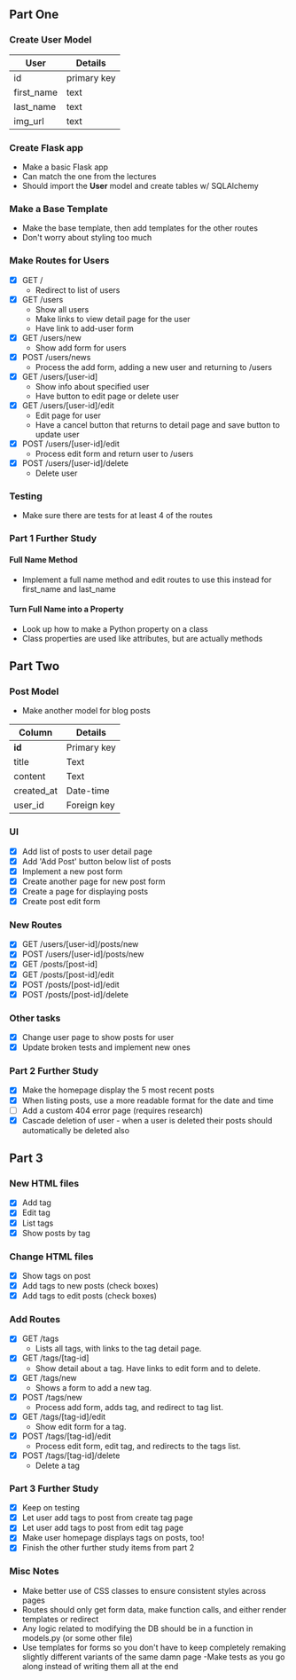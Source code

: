 ## Part One

### Create User Model

| User | Details |
|-|-|
| id | primary key |
| first_name | text |
| last_name | text |
| img_url | text |

### Create Flask app

- Make a basic Flask app
- Can match the one from the lectures
- Should import the **User** model and create tables w/ SQLAlchemy

### Make a Base Template

- Make the base template, then add templates for the other routes
- Don't worry about styling too much

### Make Routes for Users

- [x] GET /
  - Redirect to list of users
- [x] GET /users
  - Show all users
  - Make links to view detail page for the user
  - Have link to add-user form
- [x] GET /users/new
  - Show add form for users
- [x] POST /users/news
  - Process the add form, adding a new user and returning to /users
- [x] GET /users/[user-id]
  - Show info about specified user
  - Have button to edit page or delete user
- [x] GET /users/[user-id]/edit
  - Edit page for user
  - Have a cancel button that returns to detail page and save button to update user
- [x] POST /users/[user-id]/edit
  - Process edit form and return user to /users
- [x] POST /users/[user-id]/delete
  - Delete user

### Testing

- Make sure there are tests for at least 4 of the routes

### Part 1 Further Study

#### Full Name Method

- Implement a full name method and edit routes to use this instead for first_name and last_name

#### Turn Full Name into a Property

- Look up how to make a Python property on a class
- Class properties are used like attributes, but are actually methods

## Part Two

### Post Model

- Make another model for blog posts

| Column | Details |
|-| - |
|**id**|Primary key|
|title|Text|
|content|Text|
|created_at|Date-time|
|user_id|Foreign key|

### UI

- [x] Add list of posts to user detail page
- [x] Add 'Add Post' button below list of posts
- [x] Implement a new post form
- [x] Create another page for new post form
- [x] Create a page for displaying posts
- [x] Create post edit form

### New Routes

- [x] GET /users/[user-id]/posts/new
- [x] POST /users/[user-id]/posts/new
- [x] GET /posts/[post-id]
- [x] GET /posts/[post-id]/edit
- [x] POST /posts/[post-id]/edit
- [x] POST /posts/[post-id]/delete

### Other tasks

- [x] Change user page to show posts for user
- [x] Update broken tests and implement new ones

### Part 2 Further Study

- [x] Make the homepage display the 5 most recent posts
- [x] When listing posts, use a more readable format for the date and time
- [ ] Add a custom 404 error page (requires research)
- [x] Cascade deletion of user - when a user is deleted their posts should automatically be deleted also

## Part 3

### New HTML files

- [x] Add tag
- [x] Edit tag
- [x] List tags
- [x] Show posts by tag

### Change HTML files

- [x] Show tags on post
- [x] Add tags to new posts (check boxes)
- [x] Add tags to edit posts (check boxes)

### Add Routes

- [x] GET /tags
  - Lists all tags, with links to the tag detail page.
- [x] GET /tags/[tag-id]
  - Show detail about a tag. Have links to edit form and to delete.
- [x] GET /tags/new
  - Shows a form to add a new tag.
- [x] POST /tags/new
  - Process add form, adds tag, and redirect to tag list.
- [x] GET /tags/[tag-id]/edit
  - Show edit form for a tag.
- [x] POST /tags/[tag-id]/edit
  - Process edit form, edit tag, and redirects to the tags list.
- [x] POST /tags/[tag-id]/delete
  - Delete a tag

### Part 3 Further Study

- [x] Keep on testing
- [x] Let user add tags to post from create tag page
- [x] Let user add tags to post from edit tag page
- [x] Make user homepage displays tags on posts, too!
- [x] Finish the other further study items from part 2

### Misc Notes

- Make better use of CSS classes to ensure consistent styles across pages
- Routes should only get form data, make function calls, and either render templates or redirect
- Any logic related to modifying the DB should be in a function in models.py (or some other file)
- Use templates for forms so you don't have to keep completely remaking slightly different variants of the same damn page
-Make tests as you go along instead of writing them all at the end

